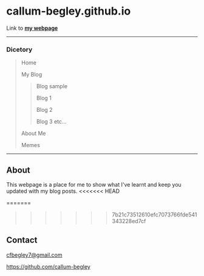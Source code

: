 # callum-begley.github.io
Link to **[my webpage](https://callum-begley.github.io/index.html "The best site on the internet")**

---
### Dicetory
>Home
>
>My Blog
>
>>Blog sample
>>
>> Blog 1
>>
>> Blog 2
>>
>> Blog 3 etc...
>
>About Me
>
>Memes
>

---

## About
This webpage is a place for me to show what I've learnt and keep you updated with my blog posts.
<<<<<<< HEAD

=======
>>>>>>> 7b21c73512610efc7073766fde541343228ed7cf

## Contact

<cfbegley7@gmail.com>

<https://github.com/callum-begley>
